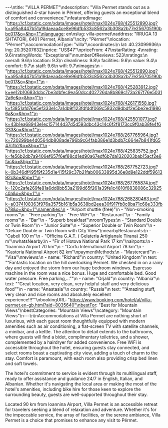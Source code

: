 ---\ntitle: "VILLA PERMET"\ndescription: "Villa Permet stands out as a distinguished 4-star haven in Përmet, offering guests an exceptional blend of comfort and convenience."\nfeaturedImage: "https://cf.bstatic.com/xdata/images/hotel/max1024x768/425512890.jpg?k=a95a8447b51a19daeaa4ce8e96dfb533c8562a3b308a2b77e256705190bbc017&o=&hp=1"\nlanguage: en\nslug: villa-permet\naddress: "RRUGA 13 SHTATORI, 6401 Përmet, Albania"\ncity: "Përmet"\nlocation: "Përmet"\naccommodationType: "villa"\ncoordinates:\n  lat: 40.23099936\n  lng: 20.35207632\nprice: "US$47"\npriceFrom: 47\nstarRating: 4\nrating: 9.6\nratingWords: "Exceptional"\nnumberOfReviews: 523\nratings:\n  overall: 9.6\n  location: 9.3\n  cleanliness: 9.8\n  facilities: 9.6\n  value: 9.4\n  comfort: 9.7\n  staff: 9.6\n  wifi: 9.7\nimages:\n  - "https://cf.bstatic.com/xdata/images/hotel/max1024x768/425512890.jpg?k=a95a8447b51a19daeaa4ce8e96dfb533c8562a3b308a2b77e256705190bbc017&o=&hp=1"\n  - "https://cf.bstatic.com/xdata/images/hotel/max1024x768/425283912.jpg?k=ee12b10683dcbc7be3dbfec9ea50dcc402726da8b869c173a267f76e50312a6e&o=&hp=1"\n  - "https://cf.bstatic.com/xdata/images/hotel/max1024x768/426171558.jpg?k=f3851afd76e5ef333e1c7a1db9f123fdfddf069c5832d9dbdf2e5be2ed19866a&o=&hp=1"\n  - "https://cf.bstatic.com/xdata/images/hotel/max1024x768/425501077.jpg?k=43b1ea68943e1ec157144d37d5d593dbc43c14c6f2f8173cc9f0ab38fe4f6333&o=&hp=1"\n  - "https://cf.bstatic.com/xdata/images/hotel/max1024x768/267765964.jpg?k=720299be4d0564db808ade796b9c64fab386e1d3bdb7c664e7b841fd6547c1b2&o=&hp=1"\n  - "https://cf.bstatic.com/xdata/images/hotel/max1024x768/425835752.jpg?k=fe56b2db7a9406ef657f6ef88cd1ed90a67edf6b7da1320203bab15acf2e6fac&o=&hp=1"\n  - "https://cf.bstatic.com/xdata/images/hotel/max1024x768/267752723.jpg?k=0b346df495f9f235d1e415f29c37b21fab00633895d36e8d9e122ddf5961392c&o=&hp=1"\n  - "https://cf.bstatic.com/xdata/images/hotel/max1024x768/267765874.jpg?k=120c2afe269fe81a6dd8bb53a2199d65f261a39fe1c4810f6838086c32925c0a&o=&hp=1"\n  - "https://cf.bstatic.com/xdata/images/hotel/max1024x768/268280463.jpg?k=a0374108363f976a3575b161b5a3638bd2eea30f917fb8c8ba71c68e333fbb78&o=&hp=1"\namenities:\n  - "Airport shuttle (free)"\n  - "Non-smoking rooms"\n  - "Free parking"\n  - "Free WiFi"\n  - "Restaurant"\n  - "Family rooms"\n  - "Bar"\n  - "Superb breakfast"\nroomTypes:\n  - "Standard Double or Twin Room"\n  - "Junior Suite"\n  - "Superior Double or Twin Room"\n  - "Deluxe Double or Twin Room with City View"\nnearbyRestaurants:\n  - "Cabeli 100 m"\n  - "Officina G.A.T. ( Gelateria Artigianale Tirana) 250 m"\nwhatsNearby:\n  - "Fir of Hotova National Park 17 km"\nairports:\n  - "Ioannina Airport 70 km"\n  - "Corfu International Airport 78 km"\n  - "Kastoria National Airport 82 km"\npaymentMethods:\n  - "Mastercard"\n  - "Visa"\nreviews:\n  - name: "Richard"\n    country: "United Kingdom"\n    text: "“Fantastic location on the hill overlooking Permet. We checked in on a rainy day and enjoyed the storm from our huge bedroom windows. Espresso machine in the room was a nice bonus. Huge and comfortable bed. Good water pressure. Free parking,...”"\n  - name: "Orjald"\n    country: "Albania"\n    text: "“Great location, very clean, very helpful staff and very delicious food”"\n  - name: "Anastasia"\n    country: "Russia"\n    text: "“Amazing stuff, very clean and nice rooms and absolutely excellent experience!!!”"\nbookingURL: "https://www.booking.com/hotel/al/villa-permet.en-gb.html?aid=8035640"\nbestFor: "Best for Mountain Views"\nbestCategories: "Mountain Views"\ncategory: "Mountain Views"\n---\n\nAccommodations at Villa Permet are nothing short of luxurious, with each guest room thoughtfully equipped with modern amenities such as air conditioning, a flat-screen TV with satellite channels, a minibar, and a kettle. The attention to detail extends to the bathrooms, where guests will find a bidet, complimentary toiletries, and a shower, complemented by a hairdryer for added convenience. Free WiFi is accessible throughout the hotel, ensuring guests stay connected, and select rooms boast a captivating city view, adding a touch of charm to the stay. Comfort is paramount, with each room also providing crisp bed linen and soft towels.

The hotel's commitment to service is evident through its multilingual staff, ready to offer assistance and guidance 24/7 in English, Italian, and Albanian. Whether it's navigating the local area or making the most of the hotel's amenities, including bike hire for those keen to explore the surrounding beauty, guests are well-supported throughout their stay.

Located 90 km from Ioannina Airport, Villa Permet is an accessible retreat for travelers seeking a blend of relaxation and adventure. Whether it's for the impeccable service, the array of facilities, or the serene ambiance, Villa Permet is a choice that promises to enhance any visit to Përmet.